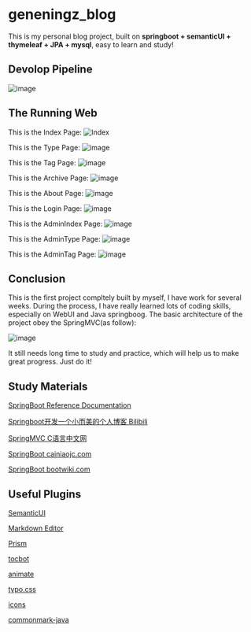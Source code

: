 # geneningz_blog
This is my personal blog project, built on **springboot + semanticUI + thymeleaf + JPA + mysql**, easy to learn and study!

## Devolop Pipeline
![image](https://user-images.githubusercontent.com/37908189/192479103-c2220933-e48f-4938-a00b-f1a5c268a663.png)


## The Running Web
This is the Index Page:
![Index](https://user-images.githubusercontent.com/37908189/192473385-8ab89057-94e7-40a2-82b5-3a22831a673d.png)


This is the Type Page:
![image](https://user-images.githubusercontent.com/37908189/192474002-ac960084-4362-4a13-a36c-8db134a6ef2f.png)



This is the Tag Page:
![image](https://user-images.githubusercontent.com/37908189/192474063-9595ced7-bfbc-4dbd-9fb7-2a61d1d16234.png)



This is the Archive Page:
![image](https://user-images.githubusercontent.com/37908189/192474112-e271c3bf-083d-4a05-8f01-c582ff6f1b28.png)



This is the About Page:
![image](https://user-images.githubusercontent.com/37908189/192474181-81d63788-284d-44f3-a5ba-68c21d2de1f7.png)



This is the Login Page:
![image](https://user-images.githubusercontent.com/37908189/192474261-5616ec77-e5dd-4de8-a33a-020d22976fca.png)



This is the AdminIndex Page:
![image](https://user-images.githubusercontent.com/37908189/192474338-e2b07bd1-3eb7-4ec0-8ab6-9e106d1532e9.png)



This is the AdminType Page:
![image](https://user-images.githubusercontent.com/37908189/192474401-36203751-560a-4270-b1d3-9d8f33de3157.png)



This is the AdminTag Page:
![image](https://user-images.githubusercontent.com/37908189/192474448-e7fa406a-f3f5-4594-8467-19413d5a5110.png)






## Conclusion
This is the first project compltely built by myself, I have work for several weeks. During the process, I have really learned lots of coding skills, especially on WebUI and Java springboog. The basic architecture of the project obey the SpringMVC(as follow):

![image](https://user-images.githubusercontent.com/37908189/192475398-d376c6a3-5eff-4ca4-b546-7dbc5d1caf6e.png)

It still needs long time to study and practice, which will help us to make great progress. Just do it!

## Study Materials

[SpringBoot Reference Documentation](https://docs.spring.io/spring-boot/docs/current/reference/htmlsingle/)

[Springboot开发一个小而美的个人博客 Bilibili](https://www.bilibili.com/video/BV1nE411r7TF/?p=1)

[SpringMVC C语言中文网](http://c.biancheng.net/spring_mvc/9669.html)

[SpringBoot cainiaojc.com](https://www.cainiaojc.com/springboot/springboot-aop.html)

[SpringBoot bootwiki.com](https://www.bootwiki.com/springboot/spring-boot-service-registration-with-eureka.html)


## Useful Plugins
[SemanticUI](https://semantic-ui.com/introduction/getting-started.html)

[Markdown Editor](https://pandao.github.io/editor.md/)

[Prism](https://github.com/PrismJS/prism)

[tocbot](https://tscanlin.github.io/tocbot/)

[animate](https://animate.style/)

[typo.css](https://github.com/sofish/typo.css)

[icons](https://fontawesome.com/icons)

[commonmark-java](https://github.com/commonmark/commonmark-java)


